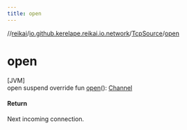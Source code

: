 ```yaml
---
title: open
---
```

//[reikai](../../../index.html)/[io.github.kerelape.reikai.io.network](../index.html)/[TcpSource](index.html)/[open](open.html)



# open



[JVM]\
open suspend override fun [open](open.html)(): [Channel](../../io.github.kerelape.reikai.io/-channel/index.html)



#### Return



Next incoming connection.




